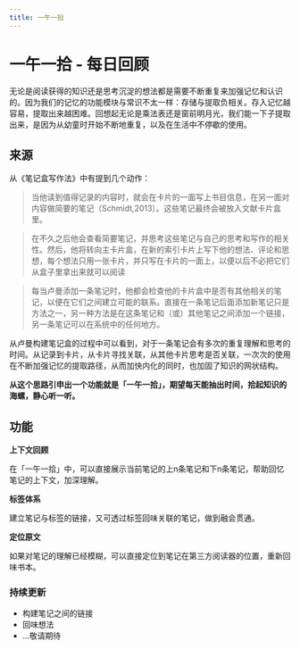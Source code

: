 ```yaml
---
title: 一午一拾
---
```


# 一午一拾 - 每日回顾

无论是阅读获得的知识还是思考沉淀的想法都是需要不断重复来加强记忆和认识的。因为我们的记忆的功能模块与常识不太一样：存储与提取负相关。存入记忆越容易，提取出来越困难。回想起无论是乘法表还是窗前明月光，我们能一下子提取出来，是因为从幼童时开始不断地重复，以及在生活中不停歇的使用。

## 来源
从《笔记盒写作法》中有提到几个动作：
> 当他读到值得记录的内容时，就会在卡片的一面写上书目信息，在另一面对内容做简要的笔记（Schmidt,2013）。这些笔记最终会被放入文献卡片盒里。

> 在不久之后他会查看简要笔记，并思考这些笔记与自己的思考和写作的相关性。然后，他将转向主卡片盒，在新的索引卡片上写下他的想法、评论和思想，每个想法只用一张卡片，并只写在卡片的一面上，以便以后不必把它们从盒子里拿出来就可以阅读

> 每当卢曼添加一条笔记时，他都会检查他的卡片盒中是否有其他相关的笔记，以便在它们之间建立可能的联系。直接在一条笔记后面添加新笔记只是方法之一，另一种方法是在这条笔记和（或）其他笔记之间添加一个链接，另一条笔记可以在系统中的任何地方。

从卢曼构建笔记盒的过程中可以看到，对于一条笔记会有多次的重复理解和思考的时间。从记录到卡片，从卡片寻找关联，从其他卡片思考是否关联，一次次的使用在不断加强记忆的提取路径，从而加快内化的同时，也加固了知识的网状结构。

**从这个思路引申出一个功能就是「一午一拾」，期望每天能抽出时间，拾起知识的海螺，静心听一听。**

## 功能

**上下文回顾**

在「一午一拾」中，可以直接展示当前笔记的上n条笔记和下n条笔记，帮助回忆笔记的上下文，加深理解。

**标签体系**

建立笔记与标签的链接，又可透过标签回味关联的笔记，做到融会贯通。

**定位原文**

如果对笔记的理解已经模糊，可以直接定位到笔记在第三方阅读器的位置，重新回味书本。

### 持续更新
- 构建笔记之间的链接
- 回味想法
- ...敬请期待
